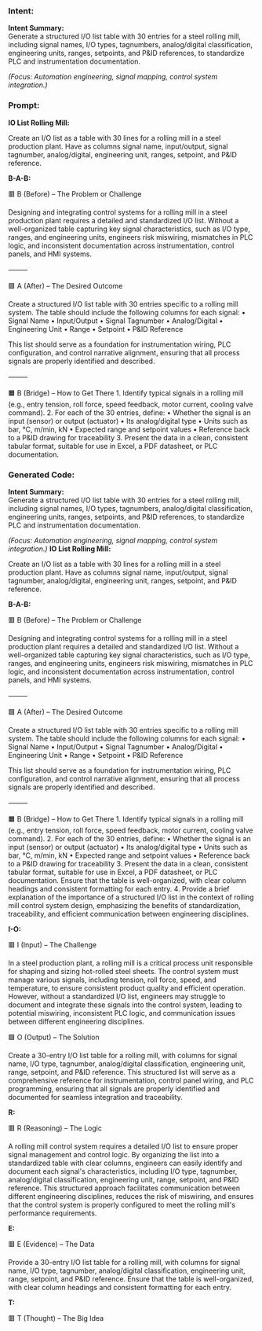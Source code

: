 ### Intent:
**Intent Summary:**  
Generate a structured I/O list table with 30 entries for a steel rolling mill, including signal names, I/O types, tagnumbers, analog/digital classification, engineering units, ranges, setpoints, and P&ID references, to standardize PLC and instrumentation documentation.  

*(Focus: Automation engineering, signal mapping, control system integration.)*

### Prompt:
**IO List Rolling Mill:**

Create an I/O list as a table with 30 lines for a rolling mill in a steel production plant. Have as columns signal name, input/output, signal tagnumber, analog/digital, engineering unit, ranges, setpoint, and P&ID reference.

**B-A-B:**

🟥 B (Before) – The Problem or Challenge

Designing and integrating control systems for a rolling mill in a steel production plant requires a detailed and standardized I/O list. Without a well-organized table capturing key signal characteristics, such as I/O type, ranges, and engineering units, engineers risk miswiring, mismatches in PLC logic, and inconsistent documentation across instrumentation, control panels, and HMI systems.

⸻

🟩 A (After) – The Desired Outcome

Create a structured I/O list table with 30 entries specific to a rolling mill system. The table should include the following columns for each signal:
	•	Signal Name
	•	Input/Output
	•	Signal Tagnumber
	•	Analog/Digital
	•	Engineering Unit
	•	Range
	•	Setpoint
	•	P&ID Reference

This list should serve as a foundation for instrumentation wiring, PLC configuration, and control narrative alignment, ensuring that all process signals are properly identified and described.

⸻

🟧 B (Bridge) – How to Get There
	1.	Identify typical signals in a rolling mill (e.g., entry tension, roll force, speed feedback, motor current, cooling valve command).
	2.	For each of the 30 entries, define:
	•	Whether the signal is an input (sensor) or output (actuator)
	•	Its analog/digital type
	•	Units such as bar, °C, m/min, kN
	•	Expected range and setpoint values
	•	Reference back to a P&ID drawing for traceability
	3.	Present the data in a clean, consistent tabular format, suitable for use in Excel, a PDF datasheet, or PLC documentation.

### Generated Code:
**Intent Summary:**  
Generate a structured I/O list table with 30 entries for a steel rolling mill, including signal names, I/O types, tagnumbers, analog/digital classification, engineering units, ranges, setpoints, and P&ID references, to standardize PLC and instrumentation documentation.  

*(Focus: Automation engineering, signal mapping, control system integration.)*
**IO List Rolling Mill:**

Create an I/O list as a table with 30 lines for a rolling mill in a steel production plant. Have as columns signal name, input/output, signal tagnumber, analog/digital, engineering unit, ranges, setpoint, and P&ID reference.

**B-A-B:**

🟥 B (Before) – The Problem or Challenge

Designing and integrating control systems for a rolling mill in a steel production plant requires a detailed and standardized I/O list. Without a well-organized table capturing key signal characteristics, such as I/O type, ranges, and engineering units, engineers risk miswiring, mismatches in PLC logic, and inconsistent documentation across instrumentation, control panels, and HMI systems.

⸻

🟩 A (After) – The Desired Outcome

Create a structured I/O list table with 30 entries specific to a rolling mill system. The table should include the following columns for each signal:
	•	Signal Name
	•	Input/Output
	•	Signal Tagnumber
	•	Analog/Digital
	•	Engineering Unit
	•	Range
	•	Setpoint
	•	P&ID Reference

This list should serve as a foundation for instrumentation wiring, PLC configuration, and control narrative alignment, ensuring that all process signals are properly identified and described.

⸻

🟧 B (Bridge) – How to Get There
	1.	Identify typical signals in a rolling mill (e.g., entry tension, roll force, speed feedback, motor current, cooling valve command).
	2.	For each of the 30 entries, define:
	•	Whether the signal is an input (sensor) or output (actuator)
	•	Its analog/digital type
	•	Units such as bar, °C, m/min, kN
	•	Expected range and setpoint values
	•	Reference back to a P&ID drawing for traceability
	3.	Present the data in a clean, consistent tabular format, suitable for use in Excel, a PDF datasheet, or PLC documentation. Ensure that the table is well-organized, with clear column headings and consistent formatting for each entry.
	4.	Provide a brief explanation of the importance of a structured I/O list in the context of rolling mill control system design, emphasizing the benefits of standardization, traceability, and efficient communication between engineering disciplines.

**I-O:**

🟥 I (Input) – The Challenge

In a steel production plant, a rolling mill is a critical process unit responsible for shaping and sizing hot-rolled steel sheets. The control system must manage various signals, including tension, roll force, speed, and temperature, to ensure consistent product quality and efficient operation. However, without a standardized I/O list, engineers may struggle to document and integrate these signals into the control system, leading to potential miswiring, inconsistent PLC logic, and communication issues between different engineering disciplines.

🟩 O (Output) – The Solution

Create a 30-entry I/O list table for a rolling mill, with columns for signal name, I/O type, tagnumber, analog/digital classification, engineering unit, range, setpoint, and P&ID reference. This structured list will serve as a comprehensive reference for instrumentation, control panel wiring, and PLC programming, ensuring that all signals are properly identified and documented for seamless integration and traceability.

**R:**

🟥 R (Reasoning) – The Logic

A rolling mill control system requires a detailed I/O list to ensure proper signal management and control logic. By organizing the list into a standardized table with clear columns, engineers can easily identify and document each signal's characteristics, including I/O type, tagnumber, analog/digital classification, engineering unit, range, setpoint, and P&ID reference. This structured approach facilitates communication between different engineering disciplines, reduces the risk of miswiring, and ensures that the control system is properly configured to meet the rolling mill's performance requirements.

**E:**

🟥 E (Evidence) – The Data

Provide a 30-entry I/O list table for a rolling mill, with columns for signal name, I/O type, tagnumber, analog/digital classification, engineering unit, range, setpoint, and P&ID reference. Ensure that the table is well-organized, with clear column headings and consistent formatting for each entry.

**T:**

🟥 T (Thought) – The Big Idea
